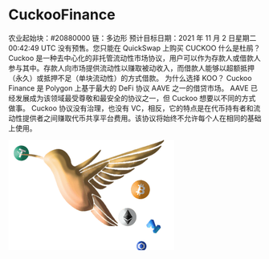 # CuckooFinance

农业起始块：#20880000
链：多边形
预计目标日期：2021 年 11 月 2 日星期二 00:42:49 UTC
没有预售。您只能在 QuickSwap 上购买 CUCKOO
什么是杜鹃？
Cuckoo 是一种去中心化的非托管流动性市场协议，用户可以作为存款人或借款人参与其中。存款人向市场提供流动性以赚取被动收入，而借款人能够以超额抵押（永久）或抵押不足（单块流动性）的方式借款。
为什么选择 KOO？
Cuckoo Finance 是 Polygon 上基于最大的 DeFi 协议 AAVE 之一的借贷市场。
AAVE 已经发展成为该领域最受尊敬和最安全的协议之一，但 Cuckoo 想要以不同的方式做事。 Cuckoo 协议没有治理，也没有 VC，相反，它的特点是在代币持有者和流动性提供者之间赚取代币共享平台费用。该协议将始终不允许每个人在相同的基础上使用。

![cuckoofinance-dapp-defi-matic-image3_b31b6b7bdf49301816a2b6e1b50301b2](cuckoofinance-dapp-defi-matic-image3_b31b6b7bdf49301816a2b6e1b50301b2.png)

